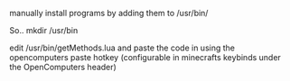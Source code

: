 manually install programs by adding them to /usr/bin/

So.. 
mkdir /usr/bin

edit /usr/bin/getMethods.lua
and paste the code in using the opencomputers paste hotkey (configurable in minecrafts keybinds under the OpenComputers header)

